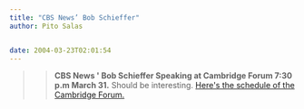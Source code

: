 ```yaml
---
title: "CBS News’ Bob Schieffer"
author: Pito Salas


date: 2004-03-23T02:01:54
---
```



>>

>>  
>
>>

>> **CBS News ' Bob Schieffer Speaking at Cambridge Forum 7:30 p.m March 31.**
Should be interesting. [Here's the schedule of the Cambridge
Forum.](<http://www.cambridgeforum.org/cfweb/cfschedule.html>)


